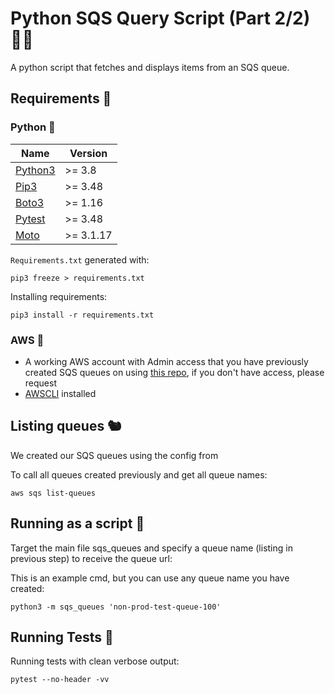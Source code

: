 # Python SQS Query Script (Part 2/2) 🧚‍♀️

A python script that fetches and displays items from an SQS queue.

## Requirements 🍄

### Python 🐛

| Name | Version |
|------|---------|
| [Python3](https://www.python.org/about/gettingstarted/) | >= 3.8 |
| [Pip3](https://pypi.org/project/pip/) | >= 3.48 |
| [Boto3](https://boto3.amazonaws.com/v1/documentation/api/latest/guide/quickstart.html) | >= 1.16 |
| [Pytest](https://docs.pytest.org/en/7.1.x/) | >= 3.48 |
| [Moto](https://pypi.org/project/moto/) | >= 3.1.17 |

`Requirements.txt` generated with:

```
pip3 freeze > requirements.txt
```

Installing requirements:

```
pip3 install -r requirements.txt
```

### AWS 🐝

- A working AWS account with Admin access that you have previously created SQS queues on using [this repo](https://github.com/sianrachel/terraform-sqs-queues), if you don't have access, please request
- [AWSCLI](https://aws.amazon.com/cli/) installed

## Listing queues 🐿️

We created our SQS queues using the config from

To call all queues created previously and get all queue names:

```
aws sqs list-queues
```

## Running as a script 🦋

Target the main file sqs_queues and specify a queue name (listing in previous step) to receive the queue url:

This is an example cmd, but you can use any queue name you have created:

```
python3 -m sqs_queues 'non-prod-test-queue-100'
```

## Running Tests 🐌

Running tests with clean verbose output:

```
pytest --no-header -vv
```
